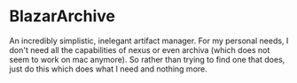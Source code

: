 # BlazarArchive

An incredibly simplistic, inelegant artifact manager.  For my personal needs, I don't need all the
capabilities of nexus or even archiva (which does not seem to work on mac anymore).  So rather than
trying to find one that does, just do this which does what I need and nothing more.
